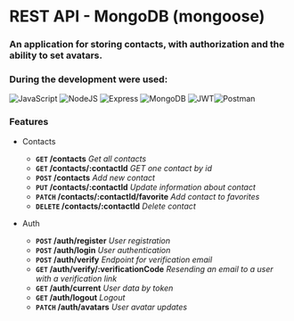 # REST API - MongoDB (mongoose)

### An application for storing contacts, with authorization and the ability to set avatars.
### During the development were used:

![JavaScript](https://img.shields.io/badge/JavaScript-F7DF1E?style=for-the-badge&logo=javascript&logoColor=black) ![NodeJS](https://img.shields.io/badge/Node.js-43853D?style=for-the-badge&logo=node.js&logoColor=white) ![Express](https://img.shields.io/badge/Express.js-404D59?style=for-the-badge) ![MongoDB](https://img.shields.io/badge/MongoDB-4EA94B?style=for-the-badge&logo=mongodb&logoColor=white) ![JWT](https://img.shields.io/badge/JWT-000000?style=for-the-badge&logo=JSON%20web%20tokens&logoColor=white)![Postman](https://img.shields.io/badge/Postman-FF6C37?style=for-the-badge&logo=Postman&logoColor=white)


### Features


- Contacts

    -  **`GET`   /contacts**     *Get all contacts*
    -  **`GET`  /contacts/:contactId**     *GET one contact by id*
    -  **`POST`  /contacts**     *Add new contact*
    -  **`PUT`  /contacts/:contactId**     *Update information about contact*
    -  **`PATCH`  /contacts/:contactId/favorite**     *Add contact to favorites*
    -  **`DELETE`  /contacts/:contactId**    *Delete contact*

- Auth

    -  **`POST`  /auth/register**      *User registration*
    -  **`POST`  /auth/login**     *User authentication*
    -  **`POST`  /auth/verify**     *Endpoint for verification email*
    -  **`GET`  /auth/verify/:verificationCode**     *Resending an email to a user with a verification link*
    -  **`GET`  /auth/current**     *User data by token*
    -  **`GET`  /auth/logout**     *Logout*
    -  **`PATCH`  /auth/avatars**    *User avatar updates*
